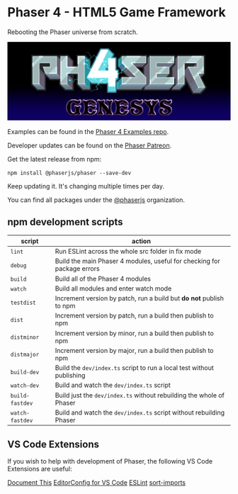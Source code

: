 # Phaser 4 - HTML5 Game Framework

Rebooting the Phaser universe from scratch.

![Phaser4](logo.png)

Examples can be found in the [Phaser 4 Examples repo](https://github.com/phaserjs/examples).

Developer updates can be found on the [Phaser Patreon](https://www.patreon.com/join/photonstorm).

Get the latest release from npm:

```
npm install @phaserjs/phaser --save-dev
```

Keep updating it. It's changing multiple times per day.

You can find all packages under the [@phaserjs](https://www.npmjs.com/settings/phaserjs/packages) organization.

## npm development scripts

| script | action |
| ------ | ------ |
| `lint` | Run ESLint across the whole src folder in fix mode |
| `debug` | Build the main Phaser 4 modules, useful for checking for package errors |
| `build` | Build all of the Phaser 4 modules |
| `watch` | Build all modules and enter watch mode |
| `testdist` | Increment version by patch, run a build but **do not** publish to npm |
| `dist` | Increment version by patch, run a build then publish to npm |
| `distminor` | Increment version by minor, run a build then publish to npm |
| `distmajor` | Increment version by major, run a build then publish to npm |
| `build-dev` | Build the `dev/index.ts` script to run a local test without publishing |
| `watch-dev` | Build and watch the `dev/index.ts` script |
| `build-fastdev` | Build just the `dev/index.ts` without rebuilding the whole of Phaser  |
| `watch-fastdev` | Build and watch the `dev/index.ts` script without rebuilding Phaser |

## VS Code Extensions

If you wish to help with development of Phaser, the following VS Code Extensions are useful:

[Document This](https://github.com/joelday/vscode-docthis)
[EditorConfig for VS Code](https://github.com/editorconfig/editorconfig-vscode)
[ESLint](https://github.com/Microsoft/vscode-eslint)
[sort-imports](https://github.com/amatiasq/vsc-sort-imports)
